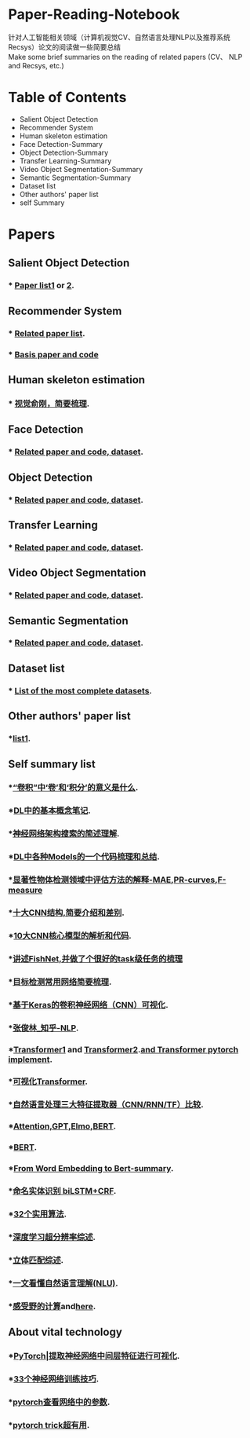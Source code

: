 # Paper-Reading-Notebook
针对人工智能相关领域（计算机视觉CV、自然语言处理NLP以及推荐系统Recsys）论文的阅读做一些简要总结        
Make some brief summaries on the reading of related papers (CV、 NLP and Recsys, etc.)     

# Table of Contents
* Salient Object Detection
* Recommender System
* Human skeleton estimation
* Face Detection-Summary
* Object Detection-Summary
* Transfer Learning-Summary
* Video Object Segmentation-Summary
* Semantic Segmentation-Summary
* Dataset list 
* Other authors' paper list
* self Summary


# Papers

## Salient Object Detection
### * [Paper list1](https://github.com/jiwei0921/SOD-CNNs-based-code-summary-) or [2](https://github.com/ArcherFMY/Paper_Reading_List).


## Recommender System

### * [Related paper list](https://github.com/hongleizhang/RSPapers).
### * [Basis paper and code](https://github.com/princewen/tensorflow_practice)

## Human skeleton estimation

### * [视觉俞刚，简要梳理](https://mp.weixin.qq.com/s/VWSyT96BWHFQaqVDR-GALg).

## Face Detection

### * [Related paper and code, dataset](https://github.com/ChanChiChoi/awesome-Face_Recognition).

## Object Detection

### * [Related paper and code, dataset](https://handong1587.github.io/deep_learning/2015/10/09/object-detection.html).

## Transfer Learning

### * [Related paper and code, dataset](https://github.com/artix41/awesome-transfer-learning).

## Video Object Segmentation

### * [Related paper and code, dataset](https://github.com/ArcherFMY/Paper_Reading_List/blob/master/Video-02-Video-Object-Segmentation.md).

## Semantic Segmentation

### * [Related paper and code, dataset](https://github.com/mrgloom/awesome-semantic-segmentation).

## Dataset list

### * [List of the most complete datasets](https://www.datasetlist.com).

## Other authors' paper list

### *[list1](https://github.com/xw-hu/Reading-List).

## Self summary list

### *[“卷积”中‘卷’和‘积分’的意义是什么](https://mp.weixin.qq.com/s/PtPepSd2qtCLcVWWaLGwhQ).
### *[DL中的基本概念笔记](https://mp.weixin.qq.com/s/bHYJamDLDMCGvZ6K0J9GZQ).
### *[神经网络架构搜索的简述理解](https://www.leiphone.com/news/201907/ftBwyOKJUNrx2Cke.html).   
### *[DL中各种Models的一个代码梳理和总结](https://github.com/PaddlePaddle/models).
### *[显著性物体检测领域中评估方法的解释-MAE](https://blog.csdn.net/StupidAutofan/article/details/79556087),[PR-curves](https://blog.csdn.net/StupidAutofan/article/details/79583531),[F-measure](https://blog.csdn.net/StupidAutofan/article/details/79583450)
### *[十大CNN结构,简要介绍和差别](https://mp.weixin.qq.com/s/_e6H7IDrdbmdmOBjgIHApQ).
### *[10大CNN核心模型的解析和代码](https://mp.weixin.qq.com/s/bcYwIW6VpjG0IUf5tSUuMg).
### *[讲述FishNet,并做了个很好的task级任务的梳理](https://blog.csdn.net/P_LarT/article/details/89917706)
### *[目标检测常用网络简要梳理](https://mp.weixin.qq.com/s/ObHn-VAXtuaPuUi1XDXr6A).
### *[基于Keras的卷积神经网络（CNN）可视化](https://blog.csdn.net/weiwei9363/article/details/79112872).
### *[张俊林_知乎-NLP](https://www.zhihu.com/people/zhang-jun-lin-76/posts).
### *[Transformer1](https://jalammar.github.io/illustrated-transformer/) and [Transformer2](http://nlp.seas.harvard.edu/2018/04/03/attention.html).[and Transformer pytorch implement](https://blog.csdn.net/stupid_3/article/details/83184691).
### *[可视化Transformer](https://zhuanlan.zhihu.com/p/54356280).
### *[自然语言处理三大特征提取器（CNN/RNN/TF）比较](https://zhuanlan.zhihu.com/p/54743941).
### *[Attention,GPT,Elmo,BERT](https://blog.csdn.net/weixin_42446330/article/details/86710838).
### *[BERT](https://www.cnblogs.com/rucwxb/p/10277217.html).
### *[From Word Embedding to Bert-summary](https://zhuanlan.zhihu.com/p/49271699?utm_source=wechat_session&utm_medium=social&from=groupmessage&isappinstalled=0).
### *[命名实体识别 biLSTM+CRF](https://blog.csdn.net/xxzhix/article/details/81514040).
### *[32个实用算法](https://mp.weixin.qq.com/s/8Y_1Ky1CBjOpA1PZUTBVEA).
### *[深度学习超分辨率综述](https://mp.weixin.qq.com/s/G55dxHfMYxWzjz4_8YnUaw).
### *[立体匹配综述](https://mp.weixin.qq.com/s/cOHAQX12k19eogxfpk95tA).
### *[一文看懂自然语言理解(NLU)](https://mp.weixin.qq.com/s/dHZTdN6RHdUpmaCcGfxwBA).
### *[感受野的计算](https://cloud.tencent.com/developer/article/1179175)and[here](https://blog.csdn.net/Kerrwy/article/details/82430530).
## About vital technology
### *[PyTorch|提取神经网络中间层特征进行可视化](https://www.jianshu.com/p/2fe73baa09b8?utm_source=oschina-app).   
### *[33个神经网络训练技巧](https://mp.weixin.qq.com/s/GPNE2MZt-875nQZYRSF5YQ).    
### *[pytorch查看网络中的参数](https://blog.csdn.net/appleml/article/details/81000301).   
### *[pytorch trick超有用](https://mp.weixin.qq.com/s/o-V07uM5NBn-0kQOQYrImw).    


